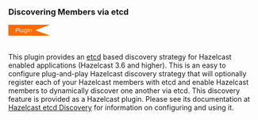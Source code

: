 
### Discovering Members via etcd

<img src="images/Plugin_New.png" alt="etcd Plugin" height="22" width="84">
<br></br>

This plugin provides an [etcd](https://coreos.com/etcd/) based discovery strategy for Hazelcast enabled applications (Hazelcast 3.6 and higher). This is an easy to configure plug-and-play Hazelcast discovery strategy that will optionally register each of your Hazelcast members with etcd and enable Hazelcast members to dynamically discover one another via etcd. This discovery feature is provided as a Hazelcast plugin. Please see its documentation at <a href="https://github.com/bitsofinfo/hazelcast-etcd-discovery-spi/blob/master/README.md" target="_blank">Hazelcast etcd Discovery</a> for information on configuring and using it.

